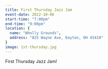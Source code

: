 ```yaml
---
title: First Thursday Jazz Jam
event-date: 2022-10-06
start-time: "7:00pm"
end-time: "9:00pm"
location: {
  name: "Wholly Grounds",
  address: "825 Wayne Ave, Dayton, OH 45410"
}
image: 1st-thursday.jpg
---
```


First Thursday Jazz Jam!
